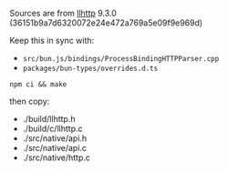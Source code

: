 Sources are from [llhttp](https://github.com/nodejs/llhttp) 9.3.0 (36151b9a7d6320072e24e472a769a5e09f9e969d)

Keep this in sync with:
- `src/bun.js/bindings/ProcessBindingHTTPParser.cpp`
- `packages/bun-types/overrides.d.ts`

```
npm ci && make
```

then copy:

- ./build/llhttp.h
- ./build/c/llhttp.c
- ./src/native/api.h
- ./src/native/api.c
- ./src/native/http.c
